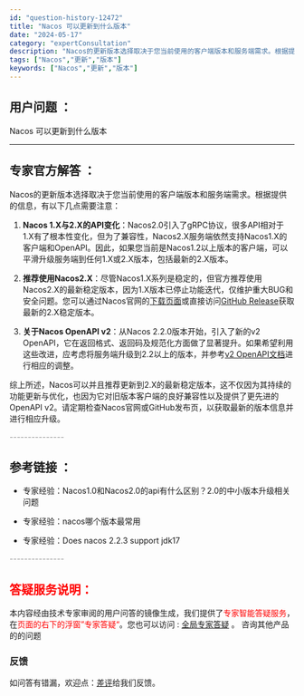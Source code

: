 ```yaml
---
id: "question-history-12472"
title: "Nacos 可以更新到什么版本"
date: "2024-05-17"
category: "expertConsultation"
description: "Nacos的更新版本选择取决于您当前使用的客户端版本和服务端需求。根据提供的信息，有以下几点需要注意：1. **Nacos 1.X与2.X的API变化**：Nacos2.0引入了gRPC协议，很多API相对于1.X有了根本性变化，但为了兼容性，Nacos2.X服务端依然支持Nacos1.X的客户端和"
tags: ["Nacos","更新","版本"]
keywords: ["Nacos","更新","版本"]
---
```


## 用户问题 ： 
 Nacos 可以更新到什么版本  

---------------
## 专家官方解答 ：

Nacos的更新版本选择取决于您当前使用的客户端版本和服务端需求。根据提供的信息，有以下几点需要注意：

1. **Nacos 1.X与2.X的API变化**：Nacos2.0引入了gRPC协议，很多API相对于1.X有了根本性变化，但为了兼容性，Nacos2.X服务端依然支持Nacos1.X的客户端和OpenAPI。因此，如果您当前是Nacos1.2以上版本的客户端，可以平滑升级服务端到任何1.X或2.X版本，包括最新的2.X版本。

2. **推荐使用Nacos2.X**：尽管Nacos1.X系列是稳定的，但官方推荐使用Nacos2.X的最新稳定版本，因为1.X版本已停止功能迭代，仅维护重大BUG和安全问题。您可以通过Nacos官网的[下载页面](https://nacos.io/download/nacos-server/)或直接访问[GitHub Release](https://github.com/alibaba/nacos/releases)获取最新的2.X稳定版本。

3. **关于Nacos OpenAPI v2**：从Nacos 2.2.0版本开始，引入了新的v2 OpenAPI，它在返回格式、返回码及规范化方面做了显著提升。如果希望利用这些改进，应考虑将服务端升级到2.2以上的版本，并参考[v2 OpenAPI文档](https://nacos.io/docs/latest/guide/user/open-api/)进行相应的调整。

综上所述，Nacos可以并且推荐更新到2.X的最新稳定版本，这不仅因为其持续的功能更新与优化，也因为它对旧版本客户端的良好兼容性以及提供了更先进的OpenAPI v2。请定期检查Nacos官网或GitHub发布页，以获取最新的版本信息并进行相应升级。


<font color="#949494">---------------</font> 


## 参考链接 ：

* 专家经验：Nacos1.0和Nacos2.0的api有什么区别？2.0的中小版本升级相关问题 
 
 * 专家经验：nacos哪个版本最常用 
 
 * 专家经验：Does nacos 2.2.3 support jdk17 


 <font color="#949494">---------------</font> 
 


## <font color="#FF0000">答疑服务说明：</font> 

本内容经由技术专家审阅的用户问答的镜像生成，我们提供了<font color="#FF0000">专家智能答疑服务</font>，在<font color="#FF0000">页面的右下的浮窗”专家答疑“</font>。您也可以访问 : [全局专家答疑](https://answer.opensource.alibaba.com/docs/intro) 。 咨询其他产品的的问题

### 反馈
如问答有错漏，欢迎点：[差评](https://ai.nacos.io/user/feedbackByEnhancerGradePOJOID?enhancerGradePOJOId=13843)给我们反馈。
